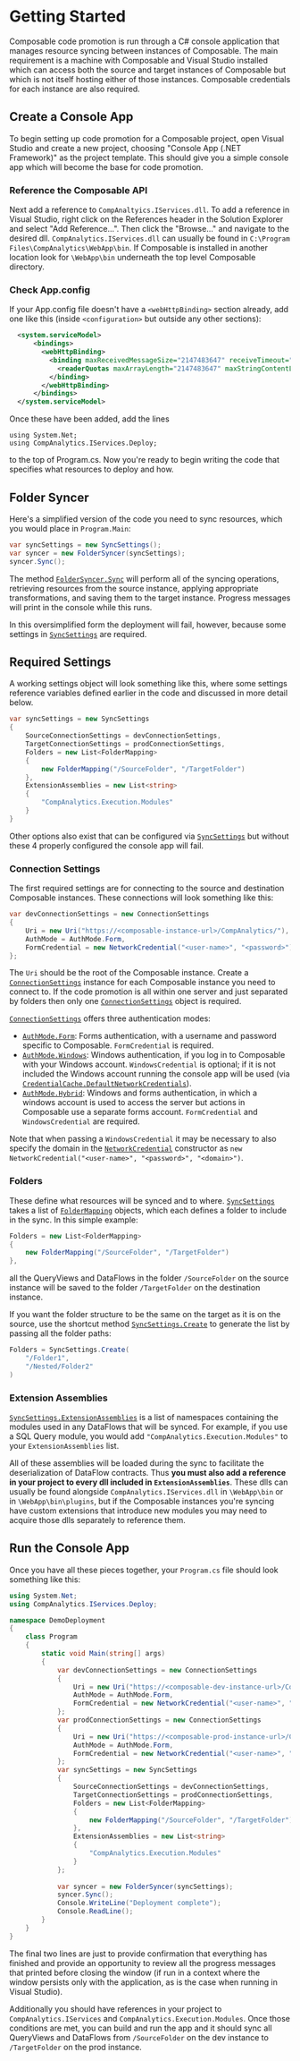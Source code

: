 # Getting Started

Composable code promotion is run through a C# console application that manages resource syncing between instances of Composable. The main requirement is a machine with Composable and Visual Studio installed which can access both the source and target instances of Composable but which is not itself hosting either of those instances. Composable credentials for each instance are also required.

## Create a Console App

To begin setting up code promotion for a Composable project, open Visual Studio and create a new project, choosing "Console App (.NET Framework)" as the project template. This should give you a simple console app which will become the base for code promotion.

### Reference the Composable API

Next add a reference to `CompAnaltyics.IServices.dll`. To add a reference in Visual Studio, right click on the References header in the Solution Explorer and select "Add Reference...". Then click the "Browse..." and navigate to the desired dll. `CompAnalytics.IServices.dll` can usually be found in `C:\Program Files\CompAnalytics\WebApp\bin`. If Composable is installed in another location look for `\WebApp\bin` underneath the top level Composable directory.

### Check App.config

If your App.config file doesn't have a `<webHttpBinding>` section already, add one like this (inside `<configuration>` but outside any other sections):
```xml
  <system.serviceModel>
      <bindings>
        <webHttpBinding>
          <binding maxReceivedMessageSize="2147483647" receiveTimeout="00:30:00" sendTimeout="00:30:00">
            <readerQuotas maxArrayLength="2147483647" maxStringContentLength="2147483647"/>
          </binding>
        </webHttpBinding>
      </bindings>
  </system.serviceModel>
```

Once these have been added, add the lines
```
using System.Net;
using CompAnalytics.IServices.Deploy;
```
to the top of Program.cs. Now you're ready to begin writing the code that specifies what resources to deploy and how.


## Folder Syncer

Here's a simplified version of the code you need to sync resources, which you would place in `Program.Main`:
``` csharp
var syncSettings = new SyncSettings();
var syncer = new FolderSyncer(syncSettings);
syncer.Sync();
```
The method [`FolderSyncer.Sync`](https://dev.composable.ai/api/CompAnalytics.IServices.Deploy.FolderSyncer.html#CompAnalytics_IServices_Deploy_FolderSyncer_Sync) will perform all of the syncing operations, retrieving resources from the source instance, applying appropriate transformations, and saving them to the target instance. Progress messages will print in the console while this runs.

In this oversimplified form the deployment will fail, however, because some settings in [`SyncSettings`](https://dev.composable.ai/api/CompAnalytics.IServices.Deploy.SyncSettings.html) are required.

## Required Settings

A working settings object will look something like this, where some settings reference variables defined earlier in the code and discussed in more detail below.
``` csharp
var syncSettings = new SyncSettings 
{
    SourceConnectionSettings = devConnectionSettings,
    TargetConnectionSettings = prodConnectionSettings,
    Folders = new List<FolderMapping>
    {
        new FolderMapping("/SourceFolder", "/TargetFolder")
    },
    ExtensionAssemblies = new List<string>
    {
        "CompAnalytics.Execution.Modules"
    }
}
```
Other options also exist that can be configured via [`SyncSettings`](https://dev.composable.ai/api/CompAnalytics.IServices.Deploy.SyncSettings.html) but without these 4 properly configured the console app will fail.

### Connection Settings

The first required settings are for connecting to the source and destination Composable instances. These connections will look something like this:
``` csharp
var devConnectionSettings = new ConnectionSettings
{
    Uri = new Uri("https://<composable-instance-url>/CompAnalytics/"),
    AuthMode = AuthMode.Form,
    FormCredential = new NetworkCredential("<user-name>", "<password>")
};
```
The `Uri` should be the root of the Composable instance. Create a [`ConnectionSettings`](https://dev.composable.ai/api/CompAnalytics.IServices.Deploy.ConnectionSettings.html) instance for each Composable instance you need to connect to. If the code promotion is all within one server and just separated by folders then only one [`ConnectionSettings`](https://dev.composable.ai/api/CompAnalytics.IServices.Deploy.ConnectionSettings.html) object is required.

[`ConnectionSettings`](https://dev.composable.ai/api/CompAnalytics.IServices.Deploy.ConnectionSettings.html) offers three authentication modes:
- [`AuthMode.Form`](https://dev.composable.ai/api/CompAnalytics.IServices.Deploy.AuthMode.html): Forms authentication, with a username and password specific to Composable. `FormCredential` is required.
- [`AuthMode.Windows`](https://dev.composable.ai/api/CompAnalytics.IServices.Deploy.AuthMode.html): Windows authentication, if you log in to Composable with your Windows account. `WindowsCredential` is optional; if it is not included the Windows account running the console app will be used (via [`CredentialCache.DefaultNetworkCredentials`](https://docs.microsoft.com/en-us/dotnet/api/system.net.credentialcache.defaultnetworkcredentials)).
- [`AuthMode.Hybrid`](https://dev.composable.ai/api/CompAnalytics.IServices.Deploy.AuthMode.html): Windows and forms authentication, in which a windows account is used to access the server but actions in Composable use a separate forms account. `FormCredential` and `WindowsCredential` are required.

Note that when passing a `WindowsCredential` it may be necessary to also specify the domain in the [`NetworkCredential`](https://docs.microsoft.com/en-us/dotnet/api/system.net.networkcredential?view=netframework-4.8) constructor as `new NetworkCredential("<user-name>", "<password>", "<domain>")`.

### Folders

These define what resources will be synced and to where. [`SyncSettings`](https://dev.composable.ai/api/CompAnalytics.IServices.Deploy.SyncSettings.html) takes a list of [`FolderMapping`](https://dev.composable.ai/api/CompAnalytics.IServices.Deploy.FolderMapping.html) objects, which each defines a folder to include in the sync. In this simple example:
``` csharp
Folders = new List<FolderMapping>
{
    new FolderMapping("/SourceFolder", "/TargetFolder")
},
```
all the QueryViews and DataFlows in the folder `/SourceFolder` on the source instance will be saved to the folder `/TargetFolder` on the destination instance.

If you want the folder structure to be the same on the target as it is on the source, use the shortcut method [`SyncSettings.Create`](https://dev.composable.ai/api/CompAnalytics.IServices.Deploy.SyncSettings.html#CompAnalytics_IServices_Deploy_SyncSettings_Create_System_String___) to generate the list by passing all the folder paths:
```csharp
Folders = SyncSettings.Create(
    "/Folder1",
    "/Nested/Folder2"
)
```

### Extension Assemblies

[`SyncSettings.ExtensionAssemblies`](https://dev.composable.ai/api/CompAnalytics.IServices.Deploy.SyncSettings.html#CompAnalytics_IServices_Deploy_SyncSettings_ExtensionAssemblies) is a list of namespaces containing the modules used in any DataFlows that will be synced. For example, if you use a SQL Query module, you would add `"CompAnalytics.Execution.Modules"` to your `ExtensionAssemblies` list.

All of these assemblies will be loaded during the sync to facilitate the deserialization of DataFlow contracts. Thus **you must also add a reference in your project to every dll included in `ExtensionAssemblies`**. These dlls can usually be found alongside `CompAnalytics.IServices.dll` in `\WebApp\bin` or in `\WebApp\bin\plugins`, but if the Composable instances you're syncing have custom extensions that introduce new modules you may need to acquire those dlls separately to reference them.

## Run the Console App

Once you have all these pieces together, your `Program.cs` file should look something like this:
``` csharp
using System.Net;
using CompAnalytics.IServices.Deploy;

namespace DemoDeployment
{
    class Program
    {
        static void Main(string[] args)
        {
            var devConnectionSettings = new ConnectionSettings
            {
                Uri = new Uri("https://<composable-dev-instance-url>/CompAnalytics/"),
                AuthMode = AuthMode.Form,
                FormCredential = new NetworkCredential("<user-name>", "<password>")
            };
            var prodConnectionSettings = new ConnectionSettings
            {
                Uri = new Uri("https://<composable-prod-instance-url>/CompAnalytics/"),
                AuthMode = AuthMode.Form,
                FormCredential = new NetworkCredential("<user-name>", "<password>")
            };
            var syncSettings = new SyncSettings 
            {
                SourceConnectionSettings = devConnectionSettings,
                TargetConnectionSettings = prodConnectionSettings,
                Folders = new List<FolderMapping>
                {
                    new FolderMapping("/SourceFolder", "/TargetFolder")
                },
                ExtensionAssemblies = new List<string>
                {
                    "CompAnalytics.Execution.Modules"
                }
            };
            
            var syncer = new FolderSyncer(syncSettings);
            syncer.Sync();
            Console.WriteLine("Deployment complete");
            Console.ReadLine();
        }
    }
}
```
The final two lines are just to provide confirmation that everything has finished and provide an opportunity to review all the progress messages that printed before closing the window (if run in a context where the window persists only with the application, as is the case when running in Visual Studio).

Additionally you should have references in your project to `CompAnalytics.IServices` and `CompAnalytics.Execution.Modules`. Once those conditions are met, you can build and run the app and it should sync all QueryViews and DataFlows from `/SourceFolder` on the dev instance to `/TargetFolder` on the prod instance.